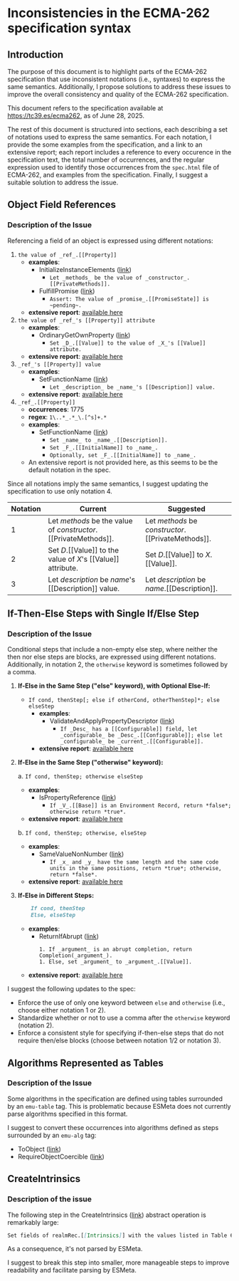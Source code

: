 # Inconsistencies in the ECMA-262 specification syntax

## Introduction

The purpose of this document is to highlight parts of the ECMA-262 specification that use inconsistent notations (i.e., syntaxes) to express the same semantics. Additionally, I propose solutions to address these issues to improve the overall consistency and quality of the ECMA-262 specification.

This document refers to the specification available at https://tc39.es/ecma262, as of June 28, 2025.

The rest of this document is structured into sections, each describing a set of notations used to express the same semantics. For each notation, I provide the some examples from the specification, and a link to an extensive report; each report includes a reference to every occurence in the specification text, the total number of occurrences, and the regular expression used to identify those occurrences from the `spec.html` file of ECMA-262, and examples from the specification. Finally, I suggest a suitable solution to address the issue.

## Object Field References

### Description of the Issue

Referencing a field of an object is expressed using different notations:

1. `the value of _ref_.[[Property]]`
    - **examples**:
        - InitializeInstanceElements ([link](https://tc39.es/ecma262/#sec-initializeinstanceelements))
            - `Let _methods_ be the value of _constructor_.[[PrivateMethods]].`
        - FulfillPromise ([link](https://tc39.es/ecma262/#sec-fulfillpromise))
            - `Assert: The value of _promise_.[[PromiseState]] is ~pending~.`
    - **extensive report**: [available here](./occurrences/property-thevalueof.md)
2. `the value of _ref_'s [[Property]] attribute`
    - **examples**:
        - OrdinaryGetOwnProperty ([link](https://tc39.es/ecma262/#sec-ordinarygetownproperty))
            - `Set _D_.[[Value]] to the value of _X_'s [[Value]] attribute.`
    - **extensive report**: [available here](./occurrences/property-thevalueof-attribute.md)
3. `_ref_'s [[Property]] value`
    - **examples**:
        - SetFunctionName ([link](https://tc39.es/ecma262/#sec-setfunctionname))
            - `Let _description_ be _name_'s [[Description]] value.`
    - **extensive report**: [available here](./occurrences/property-genitive.md)
4. `_ref_.[[Property]]` 
    - **occurrences**: 1775 
    - **regex**: `1\..*_.*_\.[^s]+.*`
    - **examples**:
        - SetFunctionName ([link](https://tc39.es/ecma262/#sec-setfunctionname))
            - `Set _name_ to _name_.[[Description]].`
            - `Set _F_.[[InitialName]] to _name_.`
            - `Optionally, set _F_.[[InitialName]] to _name_.`
    - An extensive report is not provided here, as this seems to be the default notation in the spec.

Since all notations imply the same semantics, I suggest updating the specification to use only notation 4.

| Notation | Current                                                                 | Suggested                                 |
|----------|-------------------------------------------------------------------------|---------------------------------------|
| 1        | Let _methods_ be the value of _constructor_.[[PrivateMethods]].         | Let _methods_ be _constructor_.[[PrivateMethods]]. |
| 2        | Set _D_.[[Value]] to the value of _X_'s [[Value]] attribute.            | Set _D_.[[Value]] to _X_.[[Value]].   |
| 3        | Let _description_ be _name_'s [[Description]] value.                    | Let _description_ be _name_.[[Description]]. |

## If-Then-Else Steps with Single If/Else Step

### Description of the Issue


Conditional steps that include a non-empty else step, where neither the then nor else steps are blocks, are expressed using different notations. Additionally, in notation 2, the `otherwise` keyword is sometimes followed by a comma.

1. **If-Else in the Same Step ("else" keyword), with Optional Else-If:**
    - `If cond, thenStep[; else if otherCond, otherThenStep]*; else elseStep`
        - **examples**:
            - ValidateAndApplyPropertyDescriptor ([link](https://tc39.es/ecma262/#sec-validateandapplypropertydescriptor))
                - `If _Desc_ has a [[Configurable]] field, let _configurable_ be _Desc_.[[Configurable]]; else let _configurable_ be _current_.[[Configurable]].`
        - **extensive report**: [available here](./occurrences/ifelse-same-step.md)
2. **If-Else in the Same Step ("otherwise" keyword):**
    
    a. `If cond, thenStep; otherwise elseStep`
    - **examples**:
        - IsPropertyReference ([link](https://tc39.es/ecma262/#sec-ispropertyreference))
            - `If _V_.[[Base]] is an Environment Record, return *false*; otherwise return *true*.`
    - **extensive report**: [available here](./occurrences/ifelse-same-step-otherwise.md)
    
    b. `If cond, thenStep; otherwise, elseStep`
    - **examples**:
        - SameValueNonNumber ([link](https://tc39.es/ecma262/#sec-samevaluenonnumber))
            - `If _x_ and _y_ have the same length and the same code units in the same positions, return *true*; otherwise, return *false*.`
    - **extensive report**: [available here](./occurrences/ifelse-same-step-otherwise-comma.md)
3. **If-Else in Different Steps:**
    ```markdown
        If cond, thenStep
        Else, elseStep
    ``` 
    - **examples**:
        - ReturnIfAbrupt ([link](https://tc39.es/ecma262/#sec-returnifabrupt))
            ```
            1. If _argument_ is an abrupt completion, return Completion(_argument_).
            1. Else, set _argument_ to _argument_.[[Value]].
            ```
    - **extensive report**: [available here](./occurrences/ifelse-separate-step.md)

I suggest the following updates to the spec:
- Enforce the use of only one keyword between `else` and `otherwise` (i.e., choose either notation 1 or 2).
- Standardize whether or not to use a comma after the `otherwise` keyword (notation 2).
- Enforce a consistent style for specifying if-then-else steps that do not require then/else blocks (choose between notation 1/2 or notation 3).

## Algorithms Represented as Tables

### Description of the Issue

Some algorithms in the specification are defined using tables surrounded by an `emu-table` tag. This is problematic because ESMeta does not currently parse algorithms specified in this format.

I suggest to convert these occurrences into algorithms defined as steps surrounded by an `emu-alg` tag:
- ToObject ([link](https://tc39.es/ecma262/#sec-toobject))
- RequireObjectCoercible ([link](https://tc39.es/ecma262/#sec-requireobjectcoercible))

## CreateIntrinsics

### Description of the issue

The following step in the CreateIntrinsics ([link](https://tc39.es/ecma262/#sec-createintrinsics)) abstract operation is remarkably large:

```markdown
Set fields of realmRec.[[Intrinsics]] with the values listed in Table 6. The field names are the names listed in column one of the table. The value of each field is a new object value fully and recursively populated with property values as defined by the specification of each object in clauses 19 through 28. All object property values are newly created object values. All values that are built-in function objects are created by performing CreateBuiltinFunction(steps, length, name, slots, realmRec, prototype) where steps is the definition of that function provided by this specification, name is the initial value of the function's "name" property, length is the initial value of the function's "length" property, slots is a list of the names, if any, of the function's specified internal slots, and prototype is the specified value of the function's [[Prototype]] internal slot. The creation of the intrinsics and their properties must be ordered to avoid any dependencies upon objects that have not yet been created.
```

As a consequence, it's not parsed by ESMeta.

I suggest to break this step into smaller, more manageable steps to improve readability and facilitate parsing by ESMeta.

